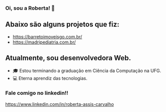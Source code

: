 ### Oi, sou a Roberta! 👋

## Abaixo são alguns projetos que fiz:
- https://barretoimoveisgo.com.br/
- https://madripediatria.com.br/

## Atualmente, sou desenvolvedora Web.
- 🎓 Estou terminando a graduação em Ciência da Computação na UFG.
- 💻 Eterna aprendiz das tecnologias.

### Fale comigo no linkedin!!
https://www.linkedin.com/in/roberta-assis-carvalho
